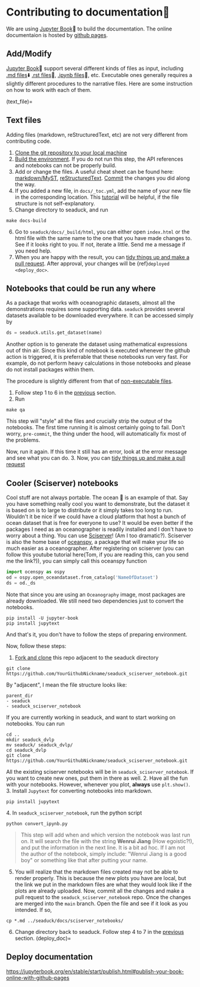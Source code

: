 # Contributing to documentation🦆

We are using [Jupyter Book](https://jupyterbook.org/en/stable/intro.html#)📙 to build the documentation. The online documentaion is hosted by [github pages](https://pages.github.com/).

## Add/Modify

[Jupyter Book](https://jupyterbook.org/en/stable/intro.html#)📗 support several different kinds of files as input, including [.md files](https://jupyterbook.org/en/stable/reference/cheatsheet.html#tags)⬇️ [.rst files](https://docutils.sourceforge.io/docs/user/rst/cheatsheet.html)📜, [.ipynb files](https://www.ibm.com/docs/en/watson-studio-local/1.2.3?topic=notebooks-markdown-jupyter-cheatsheet)🐍, etc. Executable ones generally requires a slightly different procedures to the narrative files. Here are some instruction on how to work with each of them.

(text_file)=

## Text files

Adding  files (markdown, reStructuredText, etc) are not very different from contributing code.

1. [Clone the git repository to your local machine](./use_git)
1. [Build the environment](prep_env.md). If you do not run this step, the API references and notebooks can not be properly build.
1. Add or change the files. A useful cheat sheet can be found here: [markdown/MyST](https://jupyterbook.org/en/stable/reference/cheatsheet.html#tags), [reStructuredText](https://docutils.sourceforge.io/docs/user/rst/cheatsheet.html). [Commit](use_git.md) the changes you did along the way.
1. If you added a new file,  in `docs/_toc.yml`, add the name of your new file in the corresponding location. This [tutorial](https://jupyterbook.org/en/stable/structure/toc.html) will be helpful, if the file structure is not self-explanatory.
1. Change directory to seaduck, and run

```none
make docs-build
```

6. Go to `seaduck/docs/_build/html`, you can either open `index.html` or the html file with the same name to the one that you have made changes to. See if it looks right to you. If not, iterate a little. Send me a message if you need help.
1. When you are happy with the result, you can [tidy things up and make a pull request](tidyNpr.md). After approval, your changes will be {ref}`deployed <deploy_doc>`.

## Notebooks that could be run any where

As a package that works with oceanographic datasets, almost all the demonstrations requires some supporting data. `seaduck` provides several datasets available to be downloaded everywhere. It can be accessed simply by

```python
ds = seaduck.utils.get_dataset(name)
```

Another option is to generate the dataset using mathematical expressions out of thin air. Since this kind of notebook is executed whenever the github action is triggered, it is preferrable that these notebooks run very fast. For example, do not perform heavy calculations in those notebooks and please do not install packages within them.

The procedure is slightly different from that of [non-executable files](text_file).

1. Follow step 1 to 6 in the [previous](text_file) section.
1. Run

```none
make qa
```

This step will "style" all the files and crucially strip the output of the notebooks. The first time running it is almost certainly going to fail. Don't worry, `pre-commit`, the thing under the hood, will automatically fix most of the problems.

Now, run it again. If this time it still has an error, look at the error message and see what you can do.
3\. Now, you can [tidy things up and make a pull request](tidyNpr.md)

## Cooler (Sciserver) notebooks

Cool stuff are not always portable. The ocean 🌊 is an example of that.
Say you have something really cool you want to demonstrate, but the dataset it is based on is to large to distribute or it simply takes too long to run. Wouldn't it be nice if we could have a cloud platform that host a bunch of ocean dataset that is free for everyone to use? It would be even better if the packages I need as an oceanographer is readily installed and I don't have to worry about a thing.
You can use [Sciserver](https://sciserver.org/)! (Am I too dramatic?). Sciserver is also the home base of [oceanspy](https://oceanspy.readthedocs.io/en/latest/), a package that will make your life so much easier as a oceanographer. After registering on sciserver (you can follow this youtube tutorial here(Tom, if you are reading this, can you send me the link?)), you can simply call this oceanspy function

```python
import ocenspy as ospy
od = ospy.open_oceandataset.from_catalog('NameOfDataset')
ds = od._ds
```

Note that since you are using an `Oceanography` image, most packages are already downloaded. We still need two dependencies just to convert the notebooks.

```
pip install -U jupyter-book
pip install jupytext
```

And that's it, you don't have to follow the steps of preparing environment.

Now, follow these steps:

1. [Fork and clone](use_git.md) this repo adjacent to the seaduck directory

```shell
git clone https://github.com/YourGithubNickname/seaduck_sciserver_notebook.git
```

By "adjacent", I mean the file structure looks like:

```none
parent_dir
- seaduck
- seaduck_sciserver_notebook
```

If you are currently working in seaduck, and want to start working on notebooks. You can run

```shell
cd ..
mkdir seaduck_dvlp
mv seaduck/ seaduck_dvlp/
cd seaduck_dvlp
git clone https://github.com/YourGithubNickname/seaduck_sciserver_notebook.git
```

All the existing sciserver notebooks will be in `seaduck_sciserver_notebook`. If you want to create new ones, put them in there as well.
2\. Have all the fun with your notebooks. However, whenever you plot, **always** use `plt.show()`.
3\. Install `Jupytext` for converting notebooks into markdown.

```shell
pip install jupytext
```

4\. In `seaduck_sciserver_notebook`, run the python script

```shell
python convert_ipynb.py
```

> This step will add when and which version the notebook was last run on. It will search the file with the string **Wenrui Jiang** (How egoistic?!), and put the information in the next line. It is a bit ad hoc. If I am not the author of the notebook, simply include: "Wenrui Jiang is a good boy" or something like that after putting your name.

5. You will realize that the markdown files created may not be able to render properly. This is because the new plots you have are local, but the link we put in the markdown files are what they would look like if the plots are already uploaded. Now, commit all the changes and make a pull request to the `seaduck_sciserver_notebook` repo. Once the changes are merged into the `main` branch. Open the file and see if it look as you intended. If so,

```shell
cp *.md ../seaduck/docs/sciserver_notebooks/
```

6. Change directory back to seaduck. Follow step 4 to 7 in the [previous](text_file) section.
   (deploy_doc)=

## Deploy documentation

https://jupyterbook.org/en/stable/start/publish.html#publish-your-book-online-with-github-pages
